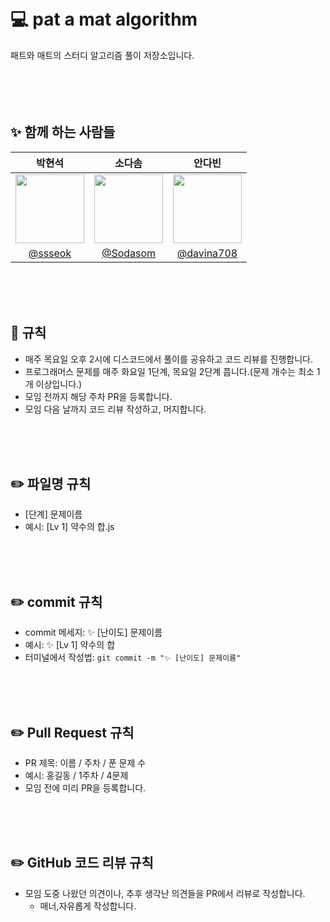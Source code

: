 <br/>
<br/>

# 💻 pat a mat algorithm
패트와 매트의 스터디 알고리즘 풀이 저장소입니다.
<br/>
<br/>
<br/>
<br/>
<br/>

## ✨ 함께 하는 사람들
|박현석|소다솜|안다빈|
|:--:|:--:|:--:|
|<img src="https://avatars.githubusercontent.com/u/87220944?v=4" width=110>|<img src="https://avatars.githubusercontent.com/u/107921099?v=4" width=110>|<img src="https://avatars.githubusercontent.com/u/111004706?v=4" width=110>|
|[@ssseok](https://github.com/ssseok)|[@Sodasom](https://github.com/Sodasom)|[@davina708](https://github.com/davina708)|

<br/>
<br/>
<br/>

## 📌 규칙
- 매주 목요일 오후 2시에 디스코드에서 풀이를 공유하고 코드 리뷰를 진행합니다.
- 프로그래머스 문제를 매주 화요일 1단계, 목요일 2단계 풉니다.(문제 개수는 최소 1개 이상입니다.)
- 모임 전까지 해당 주차 PR을 등록합니다.
- 모임 다음 날까지 코드 리뷰 작성하고, 머지합니다.
<br/>
<br/>
<br/>

## ✏️ 파일명 규칙
- [단계] 문제이름
- 예시: [Lv 1] 약수의 합.js
<br/>
<br/>
<br/>

## ✏️ commit 규칙
- commit 메세지: ✨ [난이도] 문제이름
- 예시: ✨ [Lv 1] 약수의 합
- 터미널에서 작성법:
  `git commit -m "✨ [난이도] 문제이름"`
<br/>
<br/>
<br/>

## ✏️ Pull Request 규칙
- PR 제목: 이름 / 주차 / 푼 문제 수
- 예시: 홍길동 / 1주차 / 4문제
- 모임 전에 미리 PR을 등록합니다.
<br/>
<br/>
<br/>

## ✏️ GitHub 코드 리뷰 규칙
- 모임 도중 나왔던 의견이나, 추후 생각난 의견들을 PR에서 리뷰로 작성합니다.
  - 매너,자유롭게 작성합니다.
<br/>
<br/>
<br/>